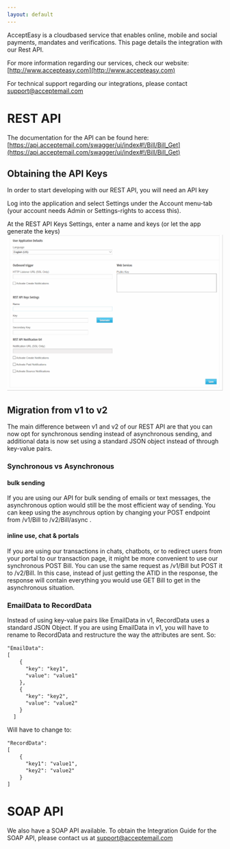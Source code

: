 ```yaml
---
layout: default
---
```


AcceptEasy is a cloudbased service that enables online, mobile and social payments, mandates and verifications. This page details the integration with our Rest API.

For more information regarding our services, check our website: [http://www.accepteasy.com](http://www.accepteasy.com)

For technical support regarding our integrations, please contact [support@acceptemail.com](mailto:support@acceptemail.com)

# REST API

The documentation for the API can be found here: [https://api.acceptemail.com/swagger/ui/index#!/Bill/Bill_Get](https://api.acceptemail.com/swagger/ui/index#!/Bill/Bill_Get)

<a id="obtaining-api-keys"></a>
## Obtaining the API Keys

In order to start developing with our REST API, you will need an API key

Log into the application and select Settings under the Account menu-tab (your account needs Admin or Settings-rights to access this).

At the REST API Keys Settings, enter a name and keys (or let the app generate the keys)
![REST](assets/GenerateRestKey.gif)

<a id="migration-v1-to-v2"></a>
## Migration from v1 to v2

The main difference between v1 and v2 of our REST API are that you can now opt for synchronous sending instead of asynchronous sending, and additional data is now set using a standard JSON object instead of through key-value pairs.

### Synchronous vs Asynchronous

#### bulk sending

If you are using our API for bulk sending of emails or text messages, the asynchronous option would still be the most efficient way of sending. You can keep using the asynchrous option by changing your POST endpoint from /v1/Bill to /v2/Bill/async .

#### inline use, chat & portals

If you are using our transactions in chats, chatbots, or to redirect users from your portal to our transaction page, it might be more convenient to use our synchronous POST Bill. You can use the same request as /v1/Bill but POST it to /v2/Bill. In this case, instead of just getting the ATID in the response, the response will contain everything you would use GET Bill to get in the asynchronous situation.

### EmailData to RecordData

Instead of using key-value pairs like EmailData in v1, RecordData uses a standard JSON Object. If you are using EmailData in v1, you will have to rename to RecordData and restructure the way the attributes are sent. So:

```
"EmailData": 
[
    {
      "key": "key1",
      "value": "value1"
    },
    {
      "key": "key2",
      "value": "value2"
    }
  ]
```

Will have to change to:

```
"RecordData": 
[
	{
	  "key1": "value1",
	  "key2": "value2"
	}
]
```

# SOAP API

We also have a SOAP API available. To obtain the Integration Guide for the SOAP API, please contact us at [support@acceptemail.com](mailto:support@acceptemail.com)